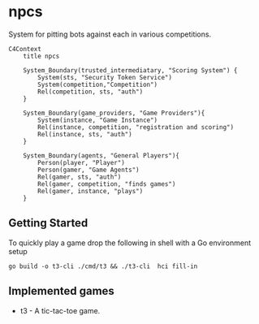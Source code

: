 # npcs
System for pitting bots against each in various competitions.

```mermaid
C4Context
    title npcs

    System_Boundary(trusted_intermediatary, "Scoring System") {
        System(sts, "Security Token Service")
        System(competition,"Competition")
        Rel(competition, sts, "auth")
    }

    System_Boundary(game_providers, "Game Providers"){
        System(instance, "Game Instance")
        Rel(instance, competition, "registration and scoring")
        Rel(instance, sts, "auth")
    }

    System_Boundary(agents, "General Players"){
        Person(player, "Player")
        Person(gamer, "Game Agents")
        Rel(gamer, sts, "auth")
        Rel(gamer, competition, "finds games")
        Rel(gamer, instance, "plays")
    }
```

## Getting Started
To quickly play a game drop the following in shell with a Go environment setup
```shell
go build -o t3-cli ./cmd/t3 && ./t3-cli  hci fill-in
```

## Implemented games
* t3 - A tic-tac-toe game.
